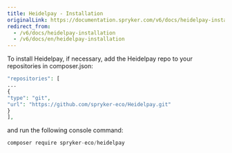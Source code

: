 ```yaml
---
title: Heidelpay - Installation
originalLink: https://documentation.spryker.com/v6/docs/heidelpay-installation
redirect_from:
  - /v6/docs/heidelpay-installation
  - /v6/docs/en/heidelpay-installation
---
```


To install Heidelpay, if necessary, add  the Heidelpay repo to your repositories in composer.json:

 ```php
 "repositories": [
 ...
 {
 "type": "git",
 "url": "https://github.com/spryker-eco/Heidelpay.git"
 }
 ],
 ```

and run the following console command:
```php
composer require spryker-eco/heidelpay
```
